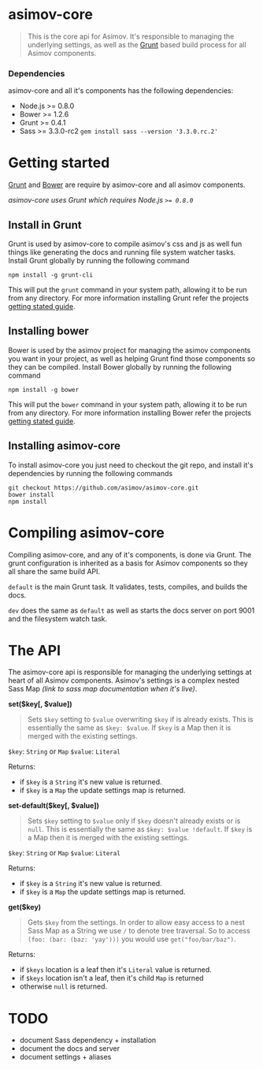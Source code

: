 asimov-core
===========

> This is the core api for Asimov. It's responsible to managing the underlying settings, as well as the [Grunt](http://gruntjs.com) based build process for all Asimov components.

### Dependencies

asimov-core and all it's components has the following dependencies:
- Node.js >= 0.8.0
- Bower >= 1.2.6
- Grunt >= 0.4.1
- Sass >= 3.3.0-rc2 `gem install sass --version '3.3.0.rc.2'`

# Getting started

[Grunt](http://gruntjs.com) and [Bower](http://bower.io) are require by asimov-core and all asimov components.

_asimov-core uses Grunt which requires Node.js `>= 0.8.0`_

## Install in Grunt

Grunt is used by asimov-core to compile asimov's css and js as well fun things like generating the docs and running file system watcher tasks. Install Grunt globally by running the following command

```
npm install -g grunt-cli
```

This will put the `grunt` command in your system path, allowing it to be run from any directory.
For more information installing Grunt refer the projects [getting stated guide](http://gruntjs.com/getting-started).

## Installing bower

Bower is used by the asimov project for managing the asimov components you want in your project, as well as helping Grunt find those components so they can be compiled. Install Bower globally by running the following command

```
npm install -g bower
```

This will put the `bower` command in your system path, allowing it to be run from any directory.
For more information installing Bower refer the projects [getting stated guide](http://bower.io).

## Installing asimov-core

To install asimov-core you just need to checkout the git repo, and install it's dependencies by running the following commands

```
git checkout https://github.com/asimov/asimov-core.git
bower install
npm install
```

# Compiling asimov-core

Compiling asimov-core, and any of it's components, is done via Grunt. The grunt configuration is inherited as a basis for Asimov components so they all share the same build API.

`default` is the main Grunt task. It validates, tests, compiles, and builds the docs.

`dev` does the same as `default` as well as starts the docs server on port 9001 and the filesystem watch task.

# The API

The asimov-core api is responsible for managing the underlying settings at heart of all Asimov components. Asimov's settings is a complex nested Sass Map _(link to sass map documentation when it's live)_. 

**set($key[, $value])**

> Sets `$key` setting to `$value` overwriting `$key` if is already exists. This is essentially the same as `$key: $value`. If `$key` is a Map then it is merged with the existing settings.

`$key`: `String` or `Map`
`$value`: `Literal`

Returns: 
- if `$key` is a `String` it's new value is returned.
- if `$key` is a `Map` the update settings map is returned.

**set-default($key[, $value])**

> Sets `$key` setting to `$value` only if `$key` doesn't already exists or is `null`. This is essentially the same as `$key: $value !default`. If `$key` is a Map then it is merged with the existing settings.

`$key`: `String` or `Map`
`$value`: `Literal`

Returns: 
- if `$key` is a `String` it's new value is returned.
- if `$key` is a `Map` the update settings map is returned.

**get($key)**

> Gets `$key` from the settings. In order to allow easy access to a nest Sass Map as a String we use `/` to denote tree traversal. So to access `(foo: (bar: (baz: 'yay')))` you would use `get("foo/bar/baz")`. 

Returns: 
- if `$keys` location is a leaf then it's `Literal` value is returned.
- if `$keys` location isn't a leaf, then it's child `Map` is returned
- otherwise `null` is returned.

# TODO

- document Sass dependency + installation
- document the docs and server
- document settings + aliases
